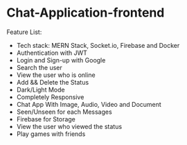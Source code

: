 # Chat-Application-frontend
Feature List:

-   Tech stack: MERN Stack, Socket.io, Firebase and Docker 
-   Authentication with JWT
-   Login and Sign-up with Google
-   Search the user
-   View the user who is online
-   Add && Delete the Status
-   Dark/Light Mode
-   Completely Responsive
-   Chat App With Image, Audio, Video and Document
-   Seen/Unseen for each Messages
-   Firebase for Storage
-   View the user who viewed the status
-   Play games with friends
